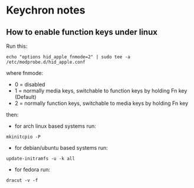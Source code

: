 # Keychron notes

## How to enable function keys under linux

Run this: 

```
echo "options hid_apple fnmode=2" | sudo tee -a /etc/modprobe.d/hid_apple.conf
```

where fnmode:

* 0 = disabled
* 1 = normally media keys, switchable to function keys by holding Fn key (Default)
* 2 = normally function keys, switchable to media keys by holding Fn key

then:

* for arch linux based systems run: 

```
mkinitcpio -P
```

* for debian/ubuntu based systems run: 
```
update-initramfs -u -k all
```

* for fedora run: 
```
dracut -v -f
```

